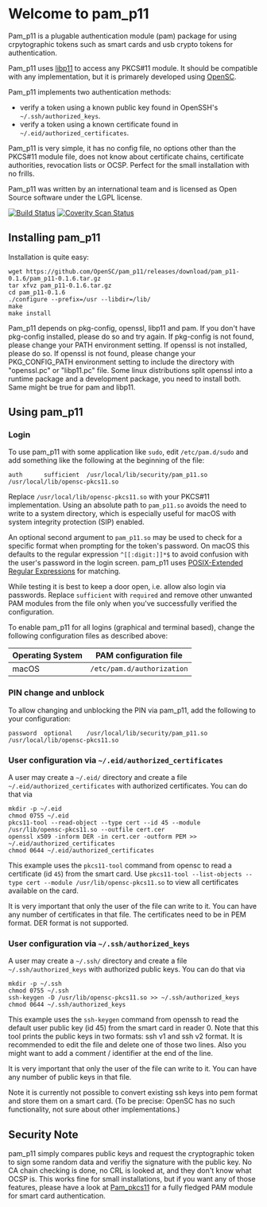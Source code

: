 # Welcome to pam_p11

Pam_p11 is a plugable authentication module (pam) package for using crpytographic tokens such as smart cards and usb crypto tokens for authentication.

Pam_p11 uses [libp11](https://github.com/OpenSC/libp11/) to access any PKCS#11 module. It should be compatible with any implementation, but it is primarely developed using [OpenSC](https://github.com/OpenSC/OpenSC/).

Pam_p11 implements two authentication methods:

- verify a token using a known public key found in OpenSSH's `~/.ssh/authorized_keys`.
- verify a token using a known certificate found in `~/.eid/authorized_certificates`.

Pam_p11 is very simple, it has no config file, no options other than the PKCS#11 module file, does not know about certificate chains, certificate authorities, revocation lists or OCSP. Perfect for the small installation with no frills.

Pam_p11 was written by an international team and is licensed as Open Source software under the LGPL license.

[![Build Status](https://travis-ci.org/OpenSC/pam_p11.svg?branch=master)](https://travis-ci.org/OpenSC/pam_p11) [![Coverity Scan Status](https://scan.coverity.com/projects/15452/badge.svg)](https://scan.coverity.com/projects/opensc-pam_p11)

## Installing pam_p11

Installation is quite easy:

```
wget https://github.com/OpenSC/pam_p11/releases/download/pam_p11-0.1.6/pam_p11-0.1.6.tar.gz
tar xfvz pam_p11-0.1.6.tar.gz
cd pam_p11-0.1.6
./configure --prefix=/usr --libdir=/lib/
make
make install
```

Pam_p11 depends on pkg-config, openssl, libp11 and pam.  If you don't have pkg-config installed, please do so and try again.  If pkg-config is not found, please change your PATH environment setting.  If openssl is not installed, please do so. If openssl is not found, please change your PKG_CONFIG_PATH environment setting to include the directory with "openssl.pc" or "libp11.pc" file. Some linux distributions split openssl into a runtime package and a development package, you need to install both. Same might be true for pam and libp11.

## Using pam_p11

### Login

To use pam_p11 with some application like `sudo`, edit `/etc/pam.d/sudo` and add something like the following at the beginning of the file:

```
auth      sufficient  /usr/local/lib/security/pam_p11.so  /usr/local/lib/opensc-pkcs11.so
```

Replace `/usr/local/lib/opensc-pkcs11.so` with your PKCS#11 implementation. Using an absolute path to `pam_p11.so` avoids the need to write to a system directory, which is especially useful for macOS with system integrity protection (SIP) enabled.

An optional second argument to `pam_p11.so` may be used to check for a specific format when prompting for the token's password. On macOS this defaults to the regular expression `^[[:digit:]]*$` to avoid confusion with the user's password in the login screen. pam_p11 uses [POSIX-Extended Regular Expressions](https://man.openbsd.org/re_format.7) for matching.

While testing it is best to keep a door open, i.e. allow also login via passwords. Replace `sufficient` with `required` and remove other unwanted PAM modules from the file only when you've successfully verified the configuration.

To enable pam_p11 for all logins (graphical and terminal based), change the following configuration files as described above:

| Operating System | PAM configuration file     |
| ---------------- | -------------------------- |
| macOS            | `/etc/pam.d/authorization` |

### PIN change and unblock

To allow changing and unblocking the PIN via pam_p11, add the following to your configuration:

```
password  optional    /usr/local/lib/security/pam_p11.so  /usr/local/lib/opensc-pkcs11.so
```

### User configuration via `~/.eid/authorized_certificates`

A user may create a `~/.eid/` directory and create a file `~/.eid/authorized_certificates` with authorized certificates. You can do that via

```
mkdir -p ~/.eid
chmod 0755 ~/.eid
pkcs11-tool --read-object --type cert --id 45 --module /usr/lib/opensc-pkcs11.so --outfile cert.cer
openssl x509 -inform DER -in cert.cer -outform PEM >> ~/.eid/authorized_certificates
chmod 0644 ~/.eid/authorized_certificates
```

This example uses the `pkcs11-tool` command from opensc to read a certificate (id `45`) from the smart card. Use `pkcs11-tool --list-objects --type cert --module /usr/lib/opensc-pkcs11.so` to view all certificates available on the card.

It is very important that only the user of the file can write to it. You can have any number of certificates in that file. The certificates need to be in PEM format. DER format is not supported.

### User configuration via `~/.ssh/authorized_keys`

A user may create a `~/.ssh/` directory and create a file `~/.ssh/authorized_keys` with authorized public keys. You can do that via

```
mkdir -p ~/.ssh
chmod 0755 ~/.ssh
ssh-keygen -D /usr/lib/opensc-pkcs11.so >> ~/.ssh/authorized_keys
chmod 0644 ~/.ssh/authorized_keys
```

This example uses the `ssh-keygen` command from openssh to read the default user public key (id 45) from the smart card in reader 0.  Note that this tool prints the public keys in two formats: ssh v1 and ssh v2 format. It is recommended to edit the file and delete one of those two lines. Also you might want to add a comment / identifier at the end of the line.

It is very important that only the user of the file can write to it.  You can have any number of public keys in that file.

Note it is currently not possible to convert existing ssh keys into pem format and store them on a smart card. (To be precise: OpenSC has no such functionality, not sure about other implementations.)

## Security Note

pam_p11 simply compares public keys and request the cryptographic token to sign some random data and verifiy the signature with the public key. No CA chain checking is done, no CRL is looked at, and they don't know what OCSP is. This works fine for small installations, but if you want any of those features, please have a look at [Pam_pkcs11](https://github.com/OpenSC/pam_pkcs11) for a fully fledged PAM module for smart card authentication.
